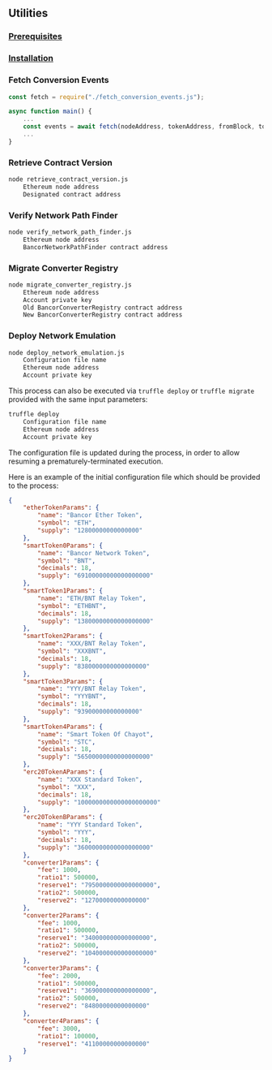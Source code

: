 ## Utilities

### [Prerequisites](../../README.md#prerequisites)

### [Installation](../../README.md#installation)

### Fetch Conversion Events

```javascript
const fetch = require("./fetch_conversion_events.js");

async function main() {
    ...
    const events = await fetch(nodeAddress, tokenAddress, fromBlock, toBlock);
    ...
}
```

### Retrieve Contract Version

```bash
node retrieve_contract_version.js
    Ethereum node address
    Designated contract address
```

### Verify Network Path Finder

```bash
node verify_network_path_finder.js
    Ethereum node address
    BancorNetworkPathFinder contract address
```

### Migrate Converter Registry

```bash
node migrate_converter_registry.js
    Ethereum node address
    Account private key
    Old BancorConverterRegistry contract address
    New BancorConverterRegistry contract address
```

### Deploy Network Emulation

```bash
node deploy_network_emulation.js
    Configuration file name
    Ethereum node address
    Account private key
```

This process can also be executed via `truffle deploy` or `truffle migrate` provided with the same input parameters:
```bash
truffle deploy
    Configuration file name
    Ethereum node address
    Account private key
```

The configuration file is updated during the process, in order to allow resuming a prematurely-terminated execution.

Here is an example of the initial configuration file which should be provided to the process:
```json
{
    "etherTokenParams": {
        "name": "Bancor Ether Token",
        "symbol": "ETH",
        "supply": "12800000000000000"
    },
    "smartToken0Params": {
        "name": "Bancor Network Token",
        "symbol": "BNT",
        "decimals": 18,
        "supply": "69100000000000000000"
    },
    "smartToken1Params": {
        "name": "ETH/BNT Relay Token",
        "symbol": "ETHBNT",
        "decimals": 18,
        "supply": "13800000000000000000"
    },
    "smartToken2Params": {
        "name": "XXX/BNT Relay Token",
        "symbol": "XXXBNT",
        "decimals": 18,
        "supply": "8380000000000000000"
    },
    "smartToken3Params": {
        "name": "YYY/BNT Relay Token",
        "symbol": "YYYBNT",
        "decimals": 18,
        "supply": "93900000000000000"
    },
    "smartToken4Params": {
        "name": "Smart Token Of Chayot",
        "symbol": "STC",
        "decimals": 18,
        "supply": "56500000000000000000"
    },
    "erc20TokenAParams": {
        "name": "XXX Standard Token",
        "symbol": "XXX",
        "decimals": 18,
        "supply": "1000000000000000000000"
    },
    "erc20TokenBParams": {
        "name": "YYY Standard Token",
        "symbol": "YYY",
        "decimals": 18,
        "supply": "36000000000000000000"
    },
    "converter1Params": {
        "fee": 1000,
        "ratio1": 500000,
        "reserve1": "7950000000000000000",
        "ratio2": 500000,
        "reserve2": "12700000000000000"
    },
    "converter2Params": {
        "fee": 1000,
        "ratio1": 500000,
        "reserve1": "340000000000000000",
        "ratio2": 500000,
        "reserve2": "1040000000000000000"
    },
    "converter3Params": {
        "fee": 2000,
        "ratio1": 500000,
        "reserve1": "369000000000000000",
        "ratio2": 500000,
        "reserve2": "84800000000000000"
    },
    "converter4Params": {
        "fee": 3000,
        "ratio1": 100000,
        "reserve1": "41100000000000000"
    }
}
```
